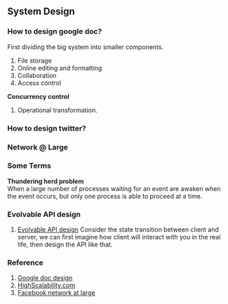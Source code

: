 ## System Design
### How to design google doc?
First dividing the big system into smaller components.

1. File storage
2. Online editing and formatting
3. Collaboration
4. Access control

**Concurrency control** <br />
1. Operational transformation.

### How to design twitter?


### Network @ Large


### Some Terms
**Thundering herd problem** <br />
When a large number of processes waiting for an event are awaken when the event occurs, but only one process is able to proceed at a time.

### Evolvable API design
1. [Evolvable API design](https://levelup.gitconnected.com/to-create-an-evolvable-api-stop-thinking-about-urls-2ad8b4cc208e)
Consider the state transition between client and server, we can first imagine how client will interact with you in the real life, then design the API like that.

### Reference
1. [Google doc design](http://blog.gainlo.co/index.php/2016/03/22/system-design-interview-question-how-to-design-google-docs/)
2. [HighScalability.com](http://highscalability.com/)
3. [Facebook network at large](https://code.fb.com/networking-traffic/networking-scale-may-2016-recap/)
